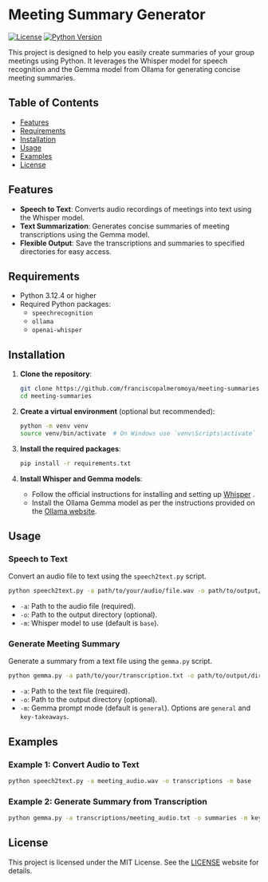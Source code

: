 # Meeting Summary Generator

[![License](https://img.shields.io/badge/license-MIT-blue.svg)](https://opensource.org/licenses/MIT)
[![Python Version](https://img.shields.io/badge/python-%3E%3D3.12-blue.svg)](https://www.python.org/downloads/release)


This project is designed to help you easily create summaries of your group meetings using Python. It leverages the Whisper model for speech recognition and the Gemma model from Ollama for generating concise meeting summaries.

## Table of Contents

- [Features](#features)
- [Requirements](#requirements)
- [Installation](#installation)
- [Usage](#usage)
- [Examples](#examples)
- [License](#license)

## Features

- **Speech to Text**: Converts audio recordings of meetings into text using the Whisper model.
- **Text Summarization**: Generates concise summaries of meeting transcriptions using the Gemma model.
- **Flexible Output**: Save the transcriptions and summaries to specified directories for easy access.

## Requirements

- Python 3.12.4 or higher
- Required Python packages:
  - `speechrecognition`
  - `ollama`
  - `openai-whisper`

## Installation

1. **Clone the repository**:
    ```sh
    git clone https://github.com/franciscopalmeromoya/meeting-summaries.git
    cd meeting-summaries
    ```

2. **Create a virtual environment** (optional but recommended):
    ```sh
    python -m venv venv
    source venv/bin/activate  # On Windows use `venv\Scripts\activate`
    ```

3. **Install the required packages**:
    ```sh
    pip install -r requirements.txt
    ```

4. **Install Whisper and Gemma models**:
    - Follow the official instructions for installing and setting up [Whisper](https://github.com/openai/whisper) .
    - Install the Ollama Gemma model as per the instructions provided on the [Ollama website](https://ollama.com/).

## Usage

### Speech to Text

Convert an audio file to text using the `speech2text.py` script.

```sh
python speech2text.py -a path/to/your/audio/file.wav -o path/to/output/directory -m base
```

- `-a`: Path to the audio file (required).
- `-o`: Path to the output directory (optional).
- `-m`: Whisper model to use (default is `base`).

### Generate Meeting Summary

Generate a summary from a text file using the `gemma.py` script.

```sh
python gemma.py -a path/to/your/transcription.txt -o path/to/output/directory -m general
```

- `-a`: Path to the text file (required).
- `-o`: Path to the output directory (optional).
- `-m`: Gemma prompt mode (default is `general`). Options are `general` and `key-takeaways`.

## Examples

### Example 1: Convert Audio to Text

```sh
python speech2text.py -a meeting_audio.wav -o transcriptions -m base
```

### Example 2: Generate Summary from Transcription

```sh
python gemma.py -a transcriptions/meeting_audio.txt -o summaries -m key-takeaways
```

## License

This project is licensed under the MIT License. See the [LICENSE](https://opensource.org/license/MIT) website for details.

